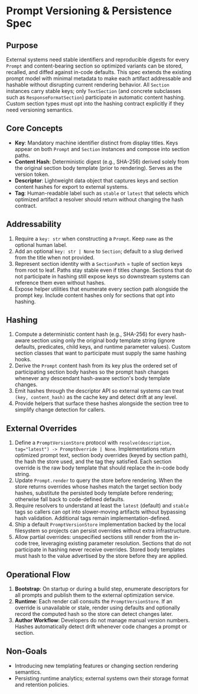 # Prompt Versioning & Persistence Spec

## Purpose

External systems need stable identifiers and reproducible digests for every `Prompt` and content-bearing section so optimized variants can be stored, recalled, and diffed against in-code defaults. This spec extends the existing prompt model with minimal metadata to make each artifact addressable and hashable without disrupting current rendering behavior. All `Section` instances carry stable keys; only `TextSection` (and concrete subclasses such as `ResponseFormatSection`) participate in automatic content hashing. Custom section types must opt into the hashing contract explicitly if they need versioning semantics.

## Core Concepts

- **Key**: Mandatory machine identifier distinct from display titles. Keys appear on both `Prompt` and `Section` instances and compose into section paths.
- **Content Hash**: Deterministic digest (e.g., SHA-256) derived solely from the original section body template (prior to rendering). Serves as the version token.
- **Descriptor**: Lightweight data object that captures keys and section content hashes for export to external systems.
- **Tag**: Human-readable label such as `stable` or `latest` that selects which optimized artifact a resolver should return without changing the hash contract.

## Addressability

1. Require a `key: str` when constructing a `Prompt`. Keep `name` as the optional human label.
1. Add an optional `key: str | None` to `Section`; default to a slug derived from the title when not provided.
1. Represent section identity with a `SectionPath` = tuple of section keys from root to leaf. Paths stay stable even if titles change. Sections that do not participate in hashing still expose keys so downstream systems can reference them even without hashes.
1. Expose helper utilities that enumerate every section path alongside the prompt key. Include content hashes only for sections that opt into hashing.

## Hashing

1. Compute a deterministic content hash (e.g., SHA-256) for every hash-aware section using only the original body template string (ignore defaults, predicates, child keys, and runtime parameter values). Custom section classes that want to participate must supply the same hashing hooks.
1. Derive the `Prompt` content hash from its key plus the ordered set of participating section body hashes so the prompt hash changes whenever any descendant hash-aware section's body template changes.
1. Emit hashes through the descriptor API so external systems can treat `(key, content_hash)` as the cache key and detect drift at any level.
1. Provide helpers that surface these hashes alongside the section tree to simplify change detection for callers.

## External Overrides

1. Define a `PromptVersionStore` protocol with `resolve(description, tag="latest") -> PromptOverride | None`. Implementations return optimized prompt text, section body overrides (keyed by section path), the hash the store used, and the tag they satisfied. Each section override is the raw body template that should replace the in-code body string.
1. Update `Prompt.render` to query the store before rendering. When the store returns overrides whose hashes match the target section body hashes, substitute the persisted body template before rendering; otherwise fall back to code-defined defaults.
1. Require resolvers to understand at least the `latest` (default) and `stable` tags so callers can opt into slower-moving artifacts without bypassing hash validation. Additional tags remain implementation-defined.
1. Ship a default `PromptVersionStore` implementation backed by the local filesystem so projects can persist overrides without extra infrastructure.
1. Allow partial overrides: unspecified sections still render from the in-code tree, leveraging existing parameter resolution. Sections that do not participate in hashing never receive overrides. Stored body templates must hash to the value advertised by the store before they are applied.

## Operational Flow

1. **Bootstrap**: On startup or during a build step, enumerate descriptors for all prompts and publish them to the external optimization service.
1. **Runtime**: Each render call consults the `PromptVersionStore`. If an override is unavailable or stale, render using defaults and optionally record the computed hash so the store can detect changes later.
1. **Author Workflow**: Developers do not manage manual version numbers. Hashes automatically detect drift whenever code changes a prompt or section.

## Non-Goals

- Introducing new templating features or changing section rendering semantics.
- Persisting runtime analytics; external systems own their storage format and retention policies.
